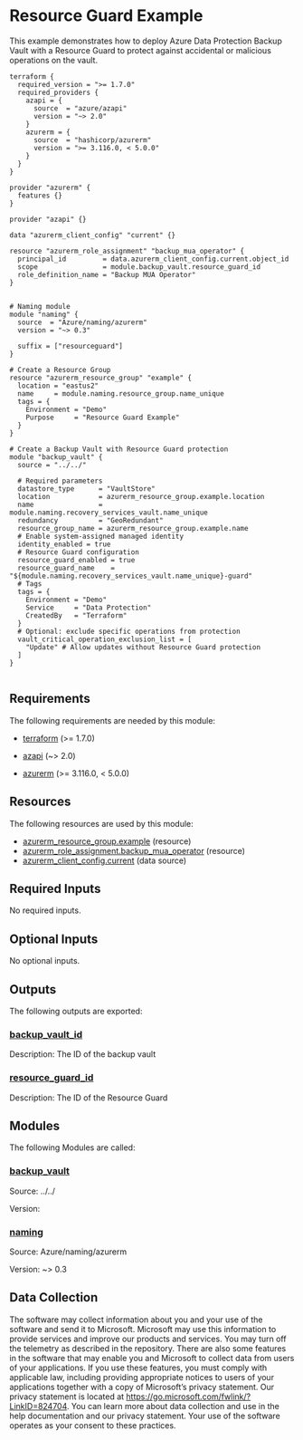 <!-- BEGIN_TF_DOCS -->
# Resource Guard Example

This example demonstrates how to deploy Azure Data Protection Backup Vault with a Resource Guard to protect against accidental or malicious operations on the vault.

```hcl
terraform {
  required_version = ">= 1.7.0"
  required_providers {
    azapi = {
      source  = "azure/azapi"
      version = "~> 2.0"
    }
    azurerm = {
      source  = "hashicorp/azurerm"
      version = ">= 3.116.0, < 5.0.0"
    }
  }
}

provider "azurerm" {
  features {}
}

provider "azapi" {}

data "azurerm_client_config" "current" {}

resource "azurerm_role_assignment" "backup_mua_operator" {
  principal_id         = data.azurerm_client_config.current.object_id
  scope                = module.backup_vault.resource_guard_id
  role_definition_name = "Backup MUA Operator"
}


# Naming module
module "naming" {
  source  = "Azure/naming/azurerm"
  version = "~> 0.3"

  suffix = ["resourceguard"]
}

# Create a Resource Group
resource "azurerm_resource_group" "example" {
  location = "eastus2"
  name     = module.naming.resource_group.name_unique
  tags = {
    Environment = "Demo"
    Purpose     = "Resource Guard Example"
  }
}

# Create a Backup Vault with Resource Guard protection
module "backup_vault" {
  source = "../../"

  # Required parameters
  datastore_type      = "VaultStore"
  location            = azurerm_resource_group.example.location
  name                = module.naming.recovery_services_vault.name_unique
  redundancy          = "GeoRedundant"
  resource_group_name = azurerm_resource_group.example.name
  # Enable system-assigned managed identity
  identity_enabled = true
  # Resource Guard configuration
  resource_guard_enabled = true
  resource_guard_name    = "${module.naming.recovery_services_vault.name_unique}-guard"
  # Tags
  tags = {
    Environment = "Demo"
    Service     = "Data Protection"
    CreatedBy   = "Terraform"
  }
  # Optional: exclude specific operations from protection
  vault_critical_operation_exclusion_list = [
    "Update" # Allow updates without Resource Guard protection
  ]
}


```

<!-- markdownlint-disable MD033 -->
## Requirements

The following requirements are needed by this module:

- <a name="requirement_terraform"></a> [terraform](#requirement\_terraform) (>= 1.7.0)

- <a name="requirement_azapi"></a> [azapi](#requirement\_azapi) (~> 2.0)

- <a name="requirement_azurerm"></a> [azurerm](#requirement\_azurerm) (>= 3.116.0, < 5.0.0)

## Resources

The following resources are used by this module:

- [azurerm_resource_group.example](https://registry.terraform.io/providers/hashicorp/azurerm/latest/docs/resources/resource_group) (resource)
- [azurerm_role_assignment.backup_mua_operator](https://registry.terraform.io/providers/hashicorp/azurerm/latest/docs/resources/role_assignment) (resource)
- [azurerm_client_config.current](https://registry.terraform.io/providers/hashicorp/azurerm/latest/docs/data-sources/client_config) (data source)

<!-- markdownlint-disable MD013 -->
## Required Inputs

No required inputs.

## Optional Inputs

No optional inputs.

## Outputs

The following outputs are exported:

### <a name="output_backup_vault_id"></a> [backup\_vault\_id](#output\_backup\_vault\_id)

Description: The ID of the backup vault

### <a name="output_resource_guard_id"></a> [resource\_guard\_id](#output\_resource\_guard\_id)

Description: The ID of the Resource Guard

## Modules

The following Modules are called:

### <a name="module_backup_vault"></a> [backup\_vault](#module\_backup\_vault)

Source: ../../

Version:

### <a name="module_naming"></a> [naming](#module\_naming)

Source: Azure/naming/azurerm

Version: ~> 0.3

<!-- markdownlint-disable-next-line MD041 -->
## Data Collection

The software may collect information about you and your use of the software and send it to Microsoft. Microsoft may use this information to provide services and improve our products and services. You may turn off the telemetry as described in the repository. There are also some features in the software that may enable you and Microsoft to collect data from users of your applications. If you use these features, you must comply with applicable law, including providing appropriate notices to users of your applications together with a copy of Microsoft’s privacy statement. Our privacy statement is located at <https://go.microsoft.com/fwlink/?LinkID=824704>. You can learn more about data collection and use in the help documentation and our privacy statement. Your use of the software operates as your consent to these practices.
<!-- END_TF_DOCS -->